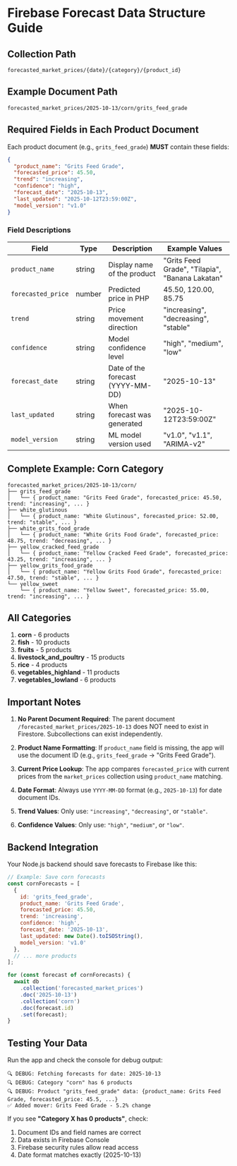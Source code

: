 # Firebase Forecast Data Structure Guide

## Collection Path
```
forecasted_market_prices/{date}/{category}/{product_id}
```

## Example Document Path
```
forecasted_market_prices/2025-10-13/corn/grits_feed_grade
```

## Required Fields in Each Product Document

Each product document (e.g., `grits_feed_grade`) **MUST** contain these fields:

```json
{
  "product_name": "Grits Feed Grade",
  "forecasted_price": 45.50,
  "trend": "increasing",
  "confidence": "high",
  "forecast_date": "2025-10-13",
  "last_updated": "2025-10-12T23:59:00Z",
  "model_version": "v1.0"
}
```

### Field Descriptions

| Field | Type | Description | Example Values |
|-------|------|-------------|----------------|
| `product_name` | string | Display name of the product | "Grits Feed Grade", "Tilapia", "Banana Lakatan" |
| `forecasted_price` | number | Predicted price in PHP | 45.50, 120.00, 85.75 |
| `trend` | string | Price movement direction | "increasing", "decreasing", "stable" |
| `confidence` | string | Model confidence level | "high", "medium", "low" |
| `forecast_date` | string | Date of the forecast (YYYY-MM-DD) | "2025-10-13" |
| `last_updated` | string | When forecast was generated | "2025-10-12T23:59:00Z" |
| `model_version` | string | ML model version used | "v1.0", "v1.1", "ARIMA-v2" |

## Complete Example: Corn Category

```
forecasted_market_prices/2025-10-13/corn/
├── grits_feed_grade
│   └── { product_name: "Grits Feed Grade", forecasted_price: 45.50, trend: "increasing", ... }
├── white_glutinous
│   └── { product_name: "White Glutinous", forecasted_price: 52.00, trend: "stable", ... }
├── white_grits_food_grade
│   └── { product_name: "White Grits Food Grade", forecasted_price: 48.75, trend: "decreasing", ... }
├── yellow_cracked_feed_grade
│   └── { product_name: "Yellow Cracked Feed Grade", forecasted_price: 43.25, trend: "increasing", ... }
├── yellow_grits_food_grade
│   └── { product_name: "Yellow Grits Food Grade", forecasted_price: 47.50, trend: "stable", ... }
└── yellow_sweet
    └── { product_name: "Yellow Sweet", forecasted_price: 55.00, trend: "increasing", ... }
```

## All Categories

1. **corn** - 6 products
2. **fish** - 10 products
3. **fruits** - 5 products
4. **livestock_and_poultry** - 15 products
5. **rice** - 4 products
6. **vegetables_highland** - 11 products
7. **vegetables_lowland** - 6 products

## Important Notes

1. **No Parent Document Required**: The parent document `/forecasted_market_prices/2025-10-13` does NOT need to exist in Firestore. Subcollections can exist independently.

2. **Product Name Formatting**: If `product_name` field is missing, the app will use the document ID (e.g., `grits_feed_grade` → "Grits Feed Grade").

3. **Current Price Lookup**: The app compares `forecasted_price` with current prices from the `market_prices` collection using `product_name` matching.

4. **Date Format**: Always use `YYYY-MM-DD` format (e.g., `2025-10-13`) for date document IDs.

5. **Trend Values**: Only use: `"increasing"`, `"decreasing"`, or `"stable"`.

6. **Confidence Values**: Only use: `"high"`, `"medium"`, or `"low"`.

## Backend Integration

Your Node.js backend should save forecasts to Firebase like this:

```javascript
// Example: Save corn forecasts
const cornForecasts = [
  {
    id: 'grits_feed_grade',
    product_name: 'Grits Feed Grade',
    forecasted_price: 45.50,
    trend: 'increasing',
    confidence: 'high',
    forecast_date: '2025-10-13',
    last_updated: new Date().toISOString(),
    model_version: 'v1.0'
  },
  // ... more products
];

for (const forecast of cornForecasts) {
  await db
    .collection('forecasted_market_prices')
    .doc('2025-10-13')
    .collection('corn')
    .doc(forecast.id)
    .set(forecast);
}
```

## Testing Your Data

Run the app and check the console for debug output:

```
🔍 DEBUG: Fetching forecasts for date: 2025-10-13
🔍 DEBUG: Category "corn" has 6 products
🔍 DEBUG: Product "grits_feed_grade" data: {product_name: Grits Feed Grade, forecasted_price: 45.5, ...}
✅ Added mover: Grits Feed Grade - 5.2% change
```

If you see **"Category X has 0 products"**, check:
1. Document IDs and field names are correct
2. Data exists in Firebase Console
3. Firebase security rules allow read access
4. Date format matches exactly (2025-10-13)
